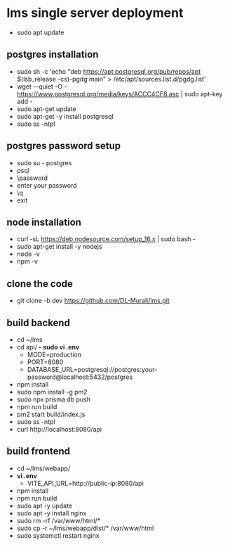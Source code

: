 # lms single server deployment
- sudo apt update
## postgres installation
- sudo sh -c 'echo "deb https://apt.postgresql.org/pub/repos/apt $(lsb_release -cs)-pgdg main" > /etc/apt/sources.list.d/pgdg.list'
- wget --quiet -O - https://www.postgresql.org/media/keys/ACCC4CF8.asc | sudo apt-key add -
- sudo apt-get update
- sudo apt-get -y install postgresql
- sudo ss -ntpl
## postgres password setup
- sudo su - postgres
- psql
- \password
- enter your password
- \q
- exit
## node installation
- curl -sL https://deb.nodesource.com/setup_16.x | sudo bash -
- sudo apt-get install -y nodejs
- node -v
- npm -v
## clone the code
- git clone -b dev https://github.com/DL-Murali/lms.git
## build backend
- cd ~/lms
- cd api/
**- sudo vi .env**
  - MODE=production
  - PORT=8080
  - DATABASE_URL=postgresql://postgres:your-password@localhost:5432/postgres  
- npm install
- sudo npm install -g pm2
- sudo npx prisma db push
- npm run build
- pm2 start build/index.js
- sudo ss -ntpl
- curl http://localhost:8080/api
## build frontend
- cd ~/lms/webapp/
- **vi .env**
  - VITE_API_URL=http://public-ip:8080/api  
- npm install
- npm run build
- sudo apt -y update
- sudo apt -y install nginx
- sudo rm -rf /var/www/html/*
- sudo cp -r ~/lms/webapp/dist/* /var/www/html
- sudo systemctl restart nginx 
